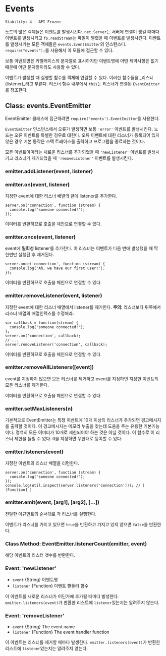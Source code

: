 # Events

    Stability: 4 - API Frozen

<!--type=module-->

노드의 많은 객체들은 이벤트를 발생시킨다. `net.Server`는 서버에 연결이 생길 때마다
이벤트를 발생시키고 `fs.readStream`는 파일이 열렸을 때 이벤트를 발생시킨다.
이벤트를 발생시키는 모든 객체들은 `events.EventEmitter`의 인스턴스다.
`require("events");`를 사용해서 이 모듈에 접근할 수 있다.

보통 이벤트명은 카멜케이스의 문자열로 표시하지만 이벤트명에 어떤 제약사항은 없기 때문에
어떤 문자열이라도 사용할 수 있다.

이벤트가 발생할 때 실행할 함수를 객체에 연결할 수 있다. 이러한 함수들을
_리스너(listener)_라고 부른다. 리스너 함수 내부에서 `this`는 리스너가 연결된
`EventEmitter`를 참조한다.


## Class: events.EventEmitter

EventEmitter 클래스에 접근하려면 `require('events').EventEmitter`를 사용한다.

`EventEmitter` 인스턴스에서 오류가 발생하면 보통 `'error'` 이벤트를 발생시킨다.
노드는 오류 이벤트를 특별한 경우로 대한다. 오류 이벤트에 대한 리스너가 등록되어 있지 않은
경우 기본 동작은 스택 트레이스를 출력하고 프로그램을 종료하는 것이다.

모든 이벤트이미터는 새로운 리스너를 추가되었을 때 `'newListener'` 이벤트를 발생시키고
리스너가 제거되었을 때 `'removeListener'` 이벤트를 발생시킨다.

### emitter.addListener(event, listener)
### emitter.on(event, listener)

지정한 event에 대한 리스너 배열의 끝에 listener를 추가한다.

    server.on('connection', function (stream) {
      console.log('someone connected!');
    });

이미터를 반환하므로 호출을 체인으로 연결할 수 있다.

### emitter.once(event, listener)

event에 **일회성** listener를 추가한다. 이 리스너는
이벤트가 다음 번에 발생했을 때 딱 한번만 실행된 후 제거된다.

    server.once('connection', function (stream) {
      console.log('Ah, we have our first user!');
    });

이미터를 반환하므로 호출을 체인으로 연결할 수 있다.

### emitter.removeListener(event, listener)

지정한 event에 대한 리스너 배열에서 listener를 제거한다.
**주의**: 리스너보다 뒤쪽에서 리스너 배열의 배열인덱스를 수정해라.

    var callback = function(stream) {
      console.log('someone connected!');
    };
    server.on('connection', callback);
    // ...
    server.removeListener('connection', callback);

이미터를 반환하므로 호출을 체인으로 연결할 수 있다.

### emitter.removeAllListeners([event])

event를 지정하지 않으면 모든 리스너를 제거하고 event를 지정하면 지정한 이벤트의
모든 리스너를 제거한다.

이미터를 반환하므로 호출을 체인으로 연결할 수 있다.

### emitter.setMaxListeners(n)

기본적으로 EventEmitter는 특정 이벤트에 10개 이상의 리스너가 추가되면 경고메시지를
출력할 것이다. 이 경고메시지는 메모리 누출을 찾는데 도움을 주는 유용한 기본기능이다.
명백히 모든 이미터가 10개로 제한되어야 하는 것은 아닐 것이다. 이 함수로 이 리스너 제한을
늘릴 수 있다. 0을 지정하면 무한대로 등록할 수 있다.


### emitter.listeners(event)

지정한 이벤트의 리스너 배열을 리턴한다.

    server.on('connection', function (stream) {
      console.log('someone connected!');
    });
    console.log(util.inspect(server.listeners('connection'))); // [ [Function] ]


### emitter.emit(event, [arg1], [arg2], [...])

전달한 아규먼트의 순서대로 각 리스너를 실행한다.

이벤트가 리스너를 가지고 있으면 `true`을 반환하고 가지고 있지 않으면 `false`를 반환한다.

### Class Method: EventEmitter.listenerCount(emitter, event)

해당 이벤트의 리스터 갯수를 반환한다.


### Event: 'newListener'

* `event` {String} 이벤트명
* `listener` {Function} 이벤트 핸들러 함수

이 이벤트를 새로운 리스너가 어딘가에 추가될 때마다 발생한다.
`emitter.listeners(event)`가 반환한 리스트에 `listener`있는지는 알려주지 않는다.

### Event: 'removeListener'

* `event` {String} The event name
* `listener` {Function} The event handler function

이 이벤트는 리스너를 제거할 때마다 발생한다.
`emitter.listeners(event)`가 반환한 리스트에 `listener`있는지는 알려주지 않는다.
